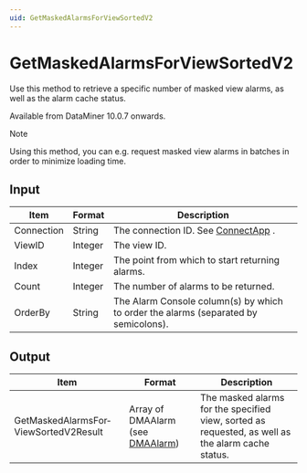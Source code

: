 ```yaml
---
uid: GetMaskedAlarmsForViewSortedV2
---
```


# GetMaskedAlarmsForViewSortedV2

Use this method to retrieve a specific number of masked view alarms, as well as the alarm cache status.

Available from DataMiner 10.0.7 onwards.

> [!NOTE]
> Using this method, you can e.g. request masked view alarms in batches in order to minimize loading time.

## Input

| Item       | Format  | Description                                                                         |
|------------|---------|-------------------------------------------------------------------------------------|
| Connection | String  | The connection ID. See [ConnectApp](xref:ConnectApp) .    |
| ViewID     | Integer | The view ID.                                                                        |
| Index      | Integer | The point from which to start returning alarms.                                     |
| Count      | Integer | The number of alarms to be returned.                                                |
| OrderBy    | String  | The Alarm Console column(s) by which to order the alarms (separated by semicolons). |

## Output

| Item                                  | Format                                                                   | Description                                                                                       |
|---------------------------------------|--------------------------------------------------------------------------|---------------------------------------------------------------------------------------------------|
| GetMaskedAlarmsFor­ViewSortedV2Result | Array of DMAAlarm (see [DMAAlarm](xref:DMAAlarm)) | The masked alarms for the specified view, sorted as requested, as well as the alarm cache status. |

